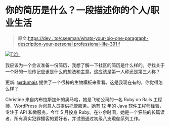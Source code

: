 # 你的简历是什么？一段描述你的个人/职业生活

> 原文:[https://dev . to/cseeman/whats-your-bio-one-paragraph-description-your-personal professional-life-391 f](https://dev.to/cseeman/whats-your-bio-one-paragraph-describing-your-personalprofessional-life-391f)

[![](../Images/25c22f8f705a0714dd29b81615dfbbe4.png)T2】](https://i.giphy.com/media/4bjIn0rsYmutZRFKmQ/giphy.gif)

我应该为一个会议准备一份简历，我想了解一下社区的简历是什么样的。寻找关于一个好的一段传记应该是什么的想法和主意。这应该是第一人称还是第三人称？

更新:
[@rdumais](https://dev.to/rdumais) 提供了一个很棒的生物模板来看看。这是我现在有的，你觉得怎么样？

Christine 来自内布拉斯加州的奥马哈，她是飞轮公司的一名 Ruby on Rails 工程师，WordPress 为创意人员提供托管服务。她有 12 年的 Java 软件工程师经验，专注于 API 和微服务，今年 5 月投身 Ruby。在业余时间，她是一个狂热的长篇读者，所有真实犯罪播客的爱好者，并试图通过初级八支瑜伽系列工作。